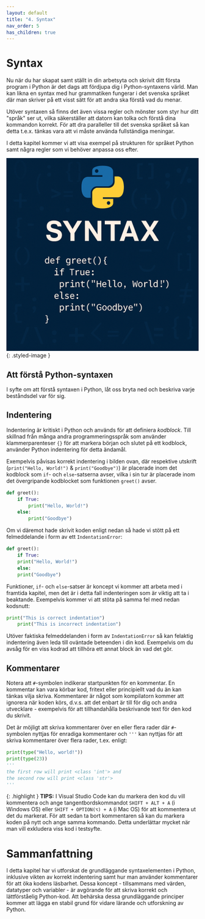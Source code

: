 ```yaml
---
layout: default
title: "4. Syntax"
nav_order: 5
has_children: true
---
```


# Syntax
Nu när du har skapat samt ställt in din arbetsyta och skrivit ditt första program i Python är det dags att fördjupa dig i Python-syntaxens värld. Man kan likna en syntax med hur grammatiken fungerar i det svenska språket där man skriver på ett visst sätt för att andra ska förstå vad du menar.

Utöver syntaxen så finns det även vissa regler och mönster som styr hur ditt "språk" ser ut, vilka säkerställer att datorn kan tolka och förstå dina kommandon korrekt. För att dra paralleller till det svenska språket så kan detta t.e.x. tänkas vara att vi måste använda fullständiga meningar. 

I detta kapitel kommer vi att visa exempel på strukturen för språket Python samt några regler som vi behöver anpassa oss efter.

![Indentation](../../assets/images/banners/ch4.png){: .styled-image }

## Att förstå Python-syntaxen

I syfte om att förstå syntaxen i Python, låt oss bryta ned och beskriva varje beståndsdel var för sig.

## Indentering
Indentering är kritiskt i Python och används för att definiera _kodblock_. Till skillnad från många andra programmeringsspråk som använder klammerparenteser `{}` för att markera början och slutet på ett kodblock, använder Python indentering för detta ändamål. 

Exempelvis påvisas korrekt indentering i bilden ovan, där respektive utskrift (`print("Hello, World!")` & `print("Goodbye")`) är placerade inom det kodblock som `if`- och `else`-satserna avser, vilka i sin tur är placerade inom det övergripande kodblocket som funktionen `greet()` avser.
```python
def greet():
    if True:
        print("Hello, World!")
    else:
        print("Goodbye")
```

Om vi däremot hade skrivit koden enligt nedan så hade vi stött på ett felmeddelande i form av ett `IndentationError`:
```python
def greet():
    if True:
    print("Hello, World!")
    else:
    print("Goodbye")
```

Funktioner, `if`- och `else`-satser är koncept vi kommer att arbeta med i framtida kapitel, men det är i detta fall indenteringen som är viktig att ta i beaktande. Exempelvis kommer vi att stöta på samma fel med nedan kodsnutt:

```python
print("This is correct indentation")
    print("This is incorrect indentation")
```
Utöver faktiska felmeddelanden i form av `IndentationError` så kan felaktig indentering även leda till oväntade beteenden i din kod. Exempelvis om du avsåg för en viss kodrad att tillhöra ett annat block än vad det gör.

## Kommentarer
Notera att `#`-symbolen indikerar startpunkten för en kommentar. En kommentar kan vara körbar kod, fritext eller principiellt vad du än kan tänkas vilja skriva. Kommentarer är något som kompilatorn kommer att ignorera när koden körs, d.v.s. att det enbart är till för dig och andra utvecklare - exempelvis för att tillhandahålla beskrivande text för den kod du skrivit.

Det är möjligt att skriva kommentarer över en eller flera rader där `#`-symbolen nyttjas för enradiga kommentarer och `'''` kan nyttjas för att skriva kommentarer över flera rader, t.ex. enligt: 
```python
print(type("Hello, world!"))
print(type(23))
'''
the first row will print <class 'int'> and
the second row will print <class 'str'>
'''
```

{: .highlight }
**TIPS:** I Visual Studio Code kan du markera den kod du vill kommentera och ange tangentbordskommandot `SHIFT + ALT + A` (i Windows OS) eller `SHIFT + OPTION(⌥) + A` (i Mac OS) för att kommentera ut det du markerat. För att sedan ta bort kommentaren så kan du markera koden på nytt och ange samma kommando. Detta underlättar mycket när man vill exkludera viss kod i testsyfte.

# Sammanfattning
I detta kapitel har vi utforskat de grundläggande syntaxelementen i Python, inklusive vikten av korrekt indentering samt hur man använder kommentarer för att öka kodens läsbarhet. Dessa koncept - tillsammans med värden, datatyper och variabler - är avgörande för att skriva korrekt och lättförståelig Python-kod. Att behärska dessa grundläggande principer kommer att lägga en stabil grund för vidare lärande och utforskning av Python.